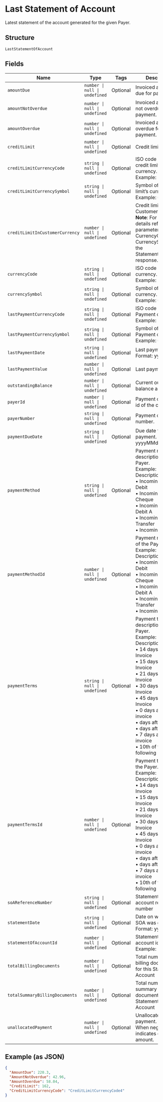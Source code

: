 
# Last Statement of Account

Latest statement of the account generated for the given Payer.

## Structure

`LastStatementOfAccount`

## Fields

| Name | Type | Tags | Description |
|  --- | --- | --- | --- |
| `amountDue` | `number \| null \| undefined` | Optional | Invoiced amount and due for payment. |
| `amountNotOverdue` | `number \| null \| undefined` | Optional | Invoiced amount and not overdue for payment. |
| `amountOverdue` | `number \| null \| undefined` | Optional | Invoiced amount and overdue for payment. |
| `creditLimit` | `number \| null \| undefined` | Optional | Credit limit. |
| `creditLimitCurrencyCode` | `string \| null \| undefined` | Optional | ISO code of the credit limit’s currency.<br>Example: EUR |
| `creditLimitCurrencySymbol` | `string \| null \| undefined` | Optional | Symbol of the credit limit’s currency.<br>Example: € |
| `creditLimitInCustomerCurrency` | `number \| null \| undefined` | Optional | Credit limit in Customer currency.<br>**Note**: For currency details refer the parameters CurrencyCode & CurrencySymbol in the StatementOfAccount response. |
| `currencyCode` | `string \| null \| undefined` | Optional | ISO code of SOA currency.<br>Example: EUR |
| `currencySymbol` | `string \| null \| undefined` | Optional | Symbol of SOA currency.<br>Example: € |
| `lastPaymentCurrencyCode` | `string \| null \| undefined` | Optional | ISO code of Last Payment currency.<br>Example: EUR |
| `lastPaymentCurrencySymbol` | `string \| null \| undefined` | Optional | Symbol of Last Payment currency.<br>Example: € |
| `lastPaymentDate` | `string \| null \| undefined` | Optional | Last payment date. Format: yyyyMMdd |
| `lastPaymentValue` | `number \| null \| undefined` | Optional | Last payment value. |
| `outstandingBalance` | `number \| null \| undefined` | Optional | Current outstanding balance amount. |
| `payerId` | `number \| null \| undefined` | Optional | Payment customer id of the customer. |
| `payerNumber` | `string \| null \| undefined` | Optional | Payment customer number. |
| `paymentDueDate` | `string \| null \| undefined` | Optional | Due date for payment. Format: yyyyMMdd |
| `paymentMethod` | `string \| null \| undefined` | Optional | Payment method description of the Payer.<br>Example: Id & Description<br>•    Incoming - Direct Debit<br>•    Incoming - Cheque<br>•    Incoming - Direct Debit A<br>•    Incoming - Bank Transfer<br>•    Incoming - Cash |
| `paymentMethodId` | `number \| null \| undefined` | Optional | Payment method Id of the Payer.<br>Example: Id & Description<br>•    Incoming - Direct Debit<br>•    Incoming - Cheque<br>•    Incoming - Direct Debit A<br>•    Incoming - Bank Transfer<br>•    Incoming - Cash |
| `paymentTerms` | `string \| null \| undefined` | Optional | Payment terms description of the Payer.<br>Example: Id & Description<br>•    14 days after Invoice<br>•    15 days after Invoice<br>•    21 days after Invoice<br>•    30 days after Invoice<br>•    45 days after Invoice<br>•    0 days after invoice<br>•    days after invoice<br>•    days after invoice<br>•    7 days after invoice<br>•    10th of the following month |
| `paymentTermsId` | `number \| null \| undefined` | Optional | Payment terms Id of the Payer.<br>Example: Id & Description<br>•    14 days after Invoice<br>•    15 days after Invoice<br>•    21 days after Invoice<br>•    30 days after Invoice<br>•    45 days after Invoice<br>•    0 days after invoice<br>•    days after invoice<br>•    days after invoice<br>•    7 days after invoice<br>•    10th of the following month |
| `soAReferenceNumber` | `string \| null \| undefined` | Optional | Statement of account reference number |
| `statementDate` | `string \| null \| undefined` | Optional | Date on which the SOA was generated.<br>Format: yyyyMMdd |
| `statementOfAccountId` | `number \| null \| undefined` | Optional | Statement of account identifier,<br>Example: 1 |
| `totalBillingDocuments` | `number \| null \| undefined` | Optional | Total number of billing documents for this Statement of Account |
| `totalSummaryBillingDocuments` | `number \| null \| undefined` | Optional | Total number of summary billing documents for this Statement of Account |
| `unallocatedPayment` | `number \| null \| undefined` | Optional | Unallocated payment.<br>When negative, indicates overdue amount. |

## Example (as JSON)

```json
{
  "AmountDue": 220.3,
  "AmountNotOverdue": 42.96,
  "AmountOverdue": 58.04,
  "CreditLimit": 162,
  "CreditLimitCurrencyCode": "CreditLimitCurrencyCode4"
}
```

